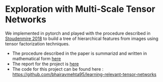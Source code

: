 # Exploration with Multi-Scale Tensor Networks

We implemented in pytorch and played with the procedure described in [Stoudenmire 2018](https://iopscience.iop.org/article/10.1088/2058-9565/aaba1a/meta) to build a tree of hierarchical features from images using tensor factorization techniques.

* The procedure described in the paper is summarizd and written in mathematical form [here](https://github.com/AdelNabli/Courses-Udem/blob/master/IFT%206760A%20-%20Tensor4ML/Project/detailed_procedure_stoudenmire.pdf)
* The report for the project is [here](https://github.com/AdelNabli/Courses-Udem/blob/master/IFT%206760A%20-%20Tensor4ML/Project/IFT6760_project_report.pdf)
* The code for this project can be found here : https://github.com/bhairavmehta95/learning-relevant-tensor-networks

